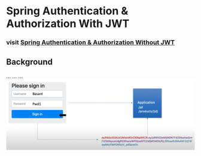 # Spring Authentication & Authorization With JWT
### visit [Spring Authentication & Authorization Without JWT](https://github.com/omgshalihin/spring-security-starter)

## Background
...
...
...
![JWT explanation.png](src%2Fmain%2Fresources%2Fpictures%2FJWT%20explanation.png)

[//]: # ()
[//]: # (## Spring Frameworks)

[//]: # (- Spring Web)

[//]: # (- Spring Security)

[//]: # (- Spring Data MongoDB)

[//]: # (- Lombok)

[//]: # ()
[//]: # (## To Get Started)

[//]: # (### setup)

[//]: # (clone this git repository into your local folder)

[//]: # (```)

[//]: # (git clone git@github.com:omgshalihin/spring-security-starter.git)

[//]: # (```)

[//]: # (go into the folder and open with your favorite IDE &#40;intelliJ&#41;)

[//]: # (```)

[//]: # (cd <folder> && idea pom.xml)

[//]: # (```)

[//]: # (inside main/resources, create a file called env.properties and then update the MongoDB Atlas connection string)

[//]: # (```)

[//]: # (DB_USER=<mongoDB_user>)

[//]: # (DB_PWD=<mongoDB_password>)

[//]: # (DB_ENDPOINT=<mongoDB_endpoint>)

[//]: # (DB_NAME=<mongoDB_name>)

[//]: # (```)

[//]: # (### create user and store into database)

[//]: # (POST http://localhost:8080/users/new)

[//]: # (- JSON body example)

[//]: # (```)

[//]: # ({)

[//]: # (    "username" : "shalihin",)

[//]: # (    "password" : "password",)

[//]: # (    "email" : "shalihin@mail.com",)

[//]: # (    "roles" : "role_admin,role_user")

[//]: # (})

[//]: # (```)

[//]: # (- expected output)

[//]: # (```)

[//]: # (User [shalihin] has been added to the database)

[//]: # (```)

[//]: # ()
[//]: # (## [Authentication]&#40;https://docs.spring.io/spring-security/reference/servlet/authentication/index.html&#41;)

[//]: # (Create a new `class` called `SecurityConfig` and annotate the class with the following:)

[//]: # (- @Configuration )

[//]: # (- @EnableWebSecurity )

[//]: # (- @EnableMethodSecurity)

[//]: # ()
[//]: # (Reading Username/Password: [Form Login]&#40;https://docs.spring.io/spring-security/reference/servlet/authentication/passwords/form.html&#41;)

[//]: # (- config/SecurityConfig.java)

[//]: # (```)

[//]: # (@Bean)

[//]: # (public SecurityFilterChain securityFilterChain&#40;HttpSecurity http&#41; throws Exception {)

[//]: # (    return http.csrf&#40;&#41;.disable&#40;&#41;)

[//]: # (        .authorizeHttpRequests&#40;&#41;)

[//]: # (        .requestMatchers&#40;"/users/new", "/products/welcome"&#41;.permitAll&#40;&#41;)

[//]: # (        .and&#40;&#41;)

[//]: # (        .authorizeHttpRequests&#40;&#41;.requestMatchers&#40;"/products/**"&#41;)

[//]: # (        .authenticated&#40;&#41;.and&#40;&#41;.formLogin&#40;&#41;.and&#40;&#41;.build&#40;&#41;;)

[//]: # (})

[//]: # (```)

[//]: # ()
[//]: # (Password Storage: Custom data stores with [UserDetailsService]&#40;https://docs.spring.io/spring-security/reference/servlet/authentication/passwords/user-details-service.html&#41;)

[//]: # (- config/SecurityConfig.java)

[//]: # (```)

[//]: # (@Bean)

[//]: # (public UserDetailsService userDetailsService&#40;&#41; {)

[//]: # (    return new DatabaseUserDetailsService&#40;&#41;;)

[//]: # (})

[//]: # (```)

[//]: # (- config/DatabaseUserDetailsService.java)

[//]: # (```)

[//]: # (@Component)

[//]: # (public class DatabaseUserDetailsService implements UserDetailsService {)

[//]: # ()
[//]: # (    @Autowired)

[//]: # (    private UserRepository userRepository;)

[//]: # ()
[//]: # (    @Override)

[//]: # (    public UserDetails loadUserByUsername&#40;String username&#41; throws UsernameNotFoundException {)

[//]: # (        Optional<UserModel> userModel = userRepository.findUserModelByUsername&#40;username&#41;;)

[//]: # (        return userModel.map&#40;UserModelUserDetails::new&#41;)

[//]: # (                .orElseThrow&#40;&#40;&#41; -> new UsernameNotFoundException&#40;String.format&#40;"User [%s] not found", username&#41;&#41;&#41;;)

[//]: # (    })

[//]: # (})

[//]: # (```)

[//]: # (- config/UserModelUserDetails.java)

[//]: # (```)

[//]: # (public class UserModelUserDetails implements UserDetails {)

[//]: # ()
[//]: # (    private String username;)

[//]: # (    private String password;)

[//]: # (    private List<GrantedAuthority> authorities;)

[//]: # ()
[//]: # (    public UserModelUserDetails&#40;UserModel userModel&#41; {)

[//]: # (        username = userModel.getUsername&#40;&#41;;)

[//]: # (        password = userModel.getPassword&#40;&#41;;)

[//]: # (        authorities = Arrays.stream&#40;userModel.getRoles&#40;&#41;.split&#40;","&#41;&#41;)

[//]: # (                .map&#40;SimpleGrantedAuthority::new&#41;)

[//]: # (                .collect&#40;Collectors.toList&#40;&#41;&#41;;)

[//]: # (    })

[//]: # ()
[//]: # (    @Override)

[//]: # (    public Collection<? extends GrantedAuthority> getAuthorities&#40;&#41; {)

[//]: # (        return authorities;)

[//]: # (    })

[//]: # ()
[//]: # (    @Override)

[//]: # (    public String getPassword&#40;&#41; {)

[//]: # (        return password;)

[//]: # (    })

[//]: # ()
[//]: # (    @Override)

[//]: # (    public String getUsername&#40;&#41; {)

[//]: # (        return username;)

[//]: # (    })

[//]: # ()
[//]: # (    @Override)

[//]: # (    public boolean isAccountNonExpired&#40;&#41; {)

[//]: # (        return true;)

[//]: # (    })

[//]: # ()
[//]: # (    @Override)

[//]: # (    public boolean isAccountNonLocked&#40;&#41; {)

[//]: # (        return true;)

[//]: # (    })

[//]: # ()
[//]: # (    @Override)

[//]: # (    public boolean isCredentialsNonExpired&#40;&#41; {)

[//]: # (        return true;)

[//]: # (    })

[//]: # ()
[//]: # (    @Override)

[//]: # (    public boolean isEnabled&#40;&#41; {)

[//]: # (        return true;)

[//]: # (    })

[//]: # (})

[//]: # (```)

[//]: # ()
[//]: # (Password Storage: [Password Encoder]&#40;https://docs.spring.io/spring-security/reference/servlet/authentication/passwords/password-encoder.html&#41;)

[//]: # (- config/SecurityConfig.java)

[//]: # (```)

[//]: # (@Bean)

[//]: # (public PasswordEncoder passwordEncoder&#40;&#41; {)

[//]: # (    return new BCryptPasswordEncoder&#40;&#41;;)

[//]: # (})

[//]: # (```)

[//]: # ()
[//]: # (Password Storage: [DaoAuthenticationProvider]&#40;https://docs.spring.io/spring-security/reference/servlet/authentication/passwords/dao-authentication-provider.html&#41;)

[//]: # (- config/SecurityConfig.java)

[//]: # (```)

[//]: # (@Bean)

[//]: # (public AuthenticationProvider authenticationProvider&#40;&#41; {)

[//]: # (    DaoAuthenticationProvider authenticationProvider = new DaoAuthenticationProvider&#40;&#41;;)

[//]: # (    authenticationProvider.setUserDetailsService&#40;userDetailsService&#40;&#41;&#41;;)

[//]: # (    authenticationProvider.setPasswordEncoder&#40;passwordEncoder&#40;&#41;&#41;;)

[//]: # (    return authenticationProvider;)

[//]: # (})

[//]: # (```)

[//]: # ()
[//]: # ()
[//]: # (## [Authorization]&#40;https://docs.spring.io/spring-security/reference/servlet/authorization/index.html&#41;)

[//]: # ([Expression-Based Access Control]&#40;https://docs.spring.io/spring-security/reference/servlet/authorization/expression-based.html&#41;:)

[//]: # (- `controller/ProductController.java` OR `controller/UserController.java`)

[//]: # (```)

[//]: # (@PreAuthorize&#40;"hasAuthority&#40;'ROLE_ADMIN'&#41;"&#41;)

[//]: # (@PreAuthorize&#40;"hasAuthority&#40;'ROLE_USER'&#41;"&#41;)

[//]: # (```)
